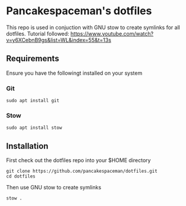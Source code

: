 # Pancakespaceman's dotfiles


This repo is used in conjuction with GNU stow to create symlinks for all dotfiles.
Tutorial followed: https://www.youtube.com/watch?v=y6XCebnB9gs&list=WL&index=55&t=13s


## Requirements

Ensure you have the followingt installed on your system

### Git

```
sudo apt install git
```

### Stow

```
sudo apt install stow
```


## Installation

First check out the dotfiles repo into your $HOME directory

```
git clone https://github.com/pancakespaceman/dotfiles.git
cd dotfiles
```

Then use GNU stow to create symlinks

```
stow .
```

